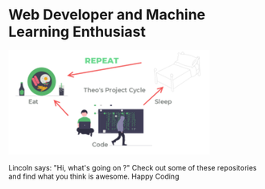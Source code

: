 # Web Developer and Machine Learning Enthusiast

![Tiprock network](https://github.com/tiprock-network/tiprock-network/blob/main/codecycle.png?raw=true)
<p>Lincoln says: "Hi, what's going on ?" Check out some of these repositories and find what you think is awesome. Happy Coding</p>




